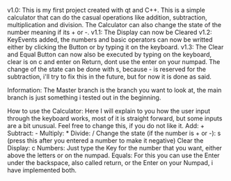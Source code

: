 v1.0: This is my first project created with qt and C++. This is a simple calculator that can do the casual operations like addition, subtraction, multiplication 
and division. The Calculator can also change the state of the number meaning if its + or -. v1.1: The Display can now be Cleared v1.2: KeyEvents added, the 
numbers and basic operators can now be writted either by clicking the Button or by typing it on the keyboard. v1.3: The Clear and Equal Button can now also be 
executed by typing on the keyboard, clear is on c and enter on Return, dont use the enter on your numpad. The change of the state can be done with s, because - 
is reserved for the subtraction, i'll try to fix this in the future, but for now it is done as said.

Information: The Master branch is the branch you want to look at, the main branch is just something i tested out in the beginning.

How to use the Calculator: Here I will explain to you how the user input through the keyboard works, most of it is straight forward, but some inputs are a bit 
unusual. Feel free to change this, if you do not like it. Add: + Subtract: - Multiply: * Divide: / Change the state (if the number is + or -): s (press this 
after you entered a number to make it negative) Clear the Display: c Numbers: Just type the Key for the number that you want, either above the letters or on the 
numpad. Equals: For this you can use the Enter under the backspace, also called return, or the Enter on your Numpad, i have implemented both.
